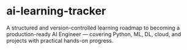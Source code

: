 # ai-learning-tracker
A structured and version-controlled learning roadmap to becoming a production-ready AI Engineer — covering Python, ML, DL, cloud, and projects with practical hands-on progress.
